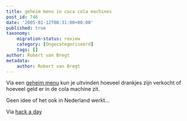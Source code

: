```yaml
---
title: geheim menu in coca cola machines
post_id: 746
date: '2005-01-12T08:31:00+00:00'
published: true
taxonomy:
    migration-status: review
    category: [Ongecategoriseerd]
    tags: []
author: Robert van Bregt
metadata:
    author: Robert van Bregt
---
```

Via een [geheim menu](http://www.i-hacked.com/Misc/Random-Stuff/Hacking-Coke-Machines.html) kun je uitvinden hoeveel drankjes zijn verkocht of hoeveel geld er in de cola machine zit.

Geen idee of het ook in Nederland werkt…

Via [hack a day](http://www.hackaday.com/entry/1234000447026973/)